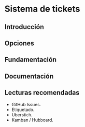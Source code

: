 # Sistema de tickets
## Introducción
## Opciones
## Fundamentación
## Documentación
## Lecturas recomendadas

* GitHub Issues.
* Etiquetado.
* Uberstich.
* Kamban / Hubboard.